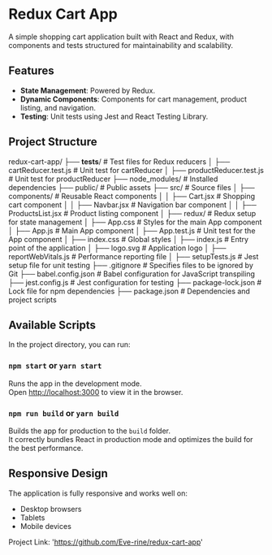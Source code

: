 # Redux Cart App

A simple shopping cart application built with React and Redux, with components and tests structured for maintainability and scalability.

## Features

- **State Management**: Powered by Redux.
- **Dynamic Components**: Components for cart management, product listing, and navigation.
- **Testing**: Unit tests using Jest and React Testing Library.

## Project Structure
redux-cart-app/
├── __tests__/                # Test files for Redux reducers
│   ├── cartReducer.test.js   # Unit test for cartReducer
│   ├── productReducer.test.js # Unit test for productReducer
├── node_modules/             # Installed dependencies
├── public/                   # Public assets
├── src/                      # Source files
│   ├── components/           # Reusable React components
│   │   ├── Cart.jsx          # Shopping cart component
│   │   ├── Navbar.jsx        # Navigation bar component
│   │   ├── ProductsList.jsx  # Product listing component
│   ├── redux/                # Redux setup for state management
│   ├── App.css               # Styles for the main App component
│   ├── App.js                # Main App component
│   ├── App.test.js           # Unit test for the App component
│   ├── index.css             # Global styles
│   ├── index.js              # Entry point of the application
│   ├── logo.svg              # Application logo
│   ├── reportWebVitals.js    # Performance reporting file
│   ├── setupTests.js         # Jest setup file for unit testing
├── .gitignore                # Specifies files to be ignored by Git
├── babel.config.json         # Babel configuration for JavaScript transpiling
├── jest.config.js            # Jest configuration for testing
├── package-lock.json         # Lock file for npm dependencies
├── package.json              # Dependencies and project scripts

## Available Scripts

In the project directory, you can run:

### `npm start` or `yarn start`

Runs the app in the development mode.\
Open [http://localhost:3000](http://localhost:3000) to view it in the browser.

### `npm run build` or `yarn build`

Builds the app for production to the `build` folder.\
It correctly bundles React in production mode and optimizes the build for the best performance.

## Responsive Design

The application is fully responsive and works well on:
- Desktop browsers
- Tablets
- Mobile devices


Project Link: 'https://github.com/Eve-rine/redux-cart-app'